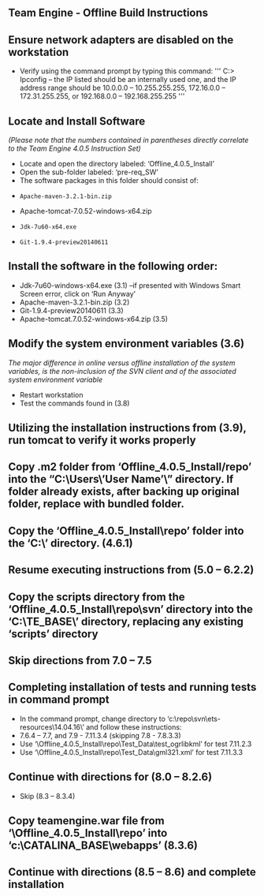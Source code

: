 Team Engine - Offline Build Instructions
--------------
Ensure network adapters are disabled on the workstation
--------------

-	Verify using the command prompt by typing this command:
''' C:\> Ipconfig – the IP listed should be an internally used one, and the IP address range should be 10.0.0.0 – 10.255.255.255, 172.16.0.0 – 172.31.255.255, or 192.168.0.0 – 192.168.255.255 '''

Locate and Install Software
--------------
*(Please note that the numbers contained in parentheses directly correlate to the Team Engine 4.0.5 Instruction Set)*
-	Locate and open the directory labeled: ‘Offline_4.0.5_Install’
-	Open the sub-folder labeled: ‘pre-req_SW’
-	The software packages in this folder should consist of:
-	  Apache-maven-3.2.1-bin.zip
- 	Apache-tomcat-7.0.52-windows-x64.zip
-	  Jdk-7u60-x64.exe
-	  Git-1.9.4-preview20140611

Install the software in the following order:
--------------
-	Jdk-7u60-windows-x64.exe (3.1) –if presented with Windows Smart Screen error, click on ‘Run Anyway’
-	Apache-maven-3.2.1-bin.zip (3.2)
-	Git-1.9.4-preview20140611 (3.3)
-	Apache-tomcat.7.0.52-windows-x64.zip (3.5)

Modify the system environment variables (3.6)
--------------
*The major difference in online versus offline installation of the system variables, is the non-inclusion of the SVN client and of the associated system environment variable*
-	Restart workstation
-	Test the commands found in (3.8)

Utilizing the installation instructions from (3.9), run tomcat to verify it works properly
--------------
Copy .m2 folder from ‘Offline_4.0.5_Install/repo’ into the “C:\Users\’User Name’\” directory. If folder already exists, after backing up original folder, replace with bundled folder. 
--------------
Copy the ‘Offline_4.0.5_Install\repo’ folder into the ‘C:\’ directory. (4.6.1)
--------------
Resume executing instructions from (5.0 – 6.2.2)
--------------
Copy the scripts directory from the ‘Offline_4.0.5_Install\repo\svn’ directory into the ‘C:\TE_BASE\’ directory, replacing any existing ‘scripts’ directory
--------------
Skip directions from 7.0 – 7.5
--------------
Completing installation of tests and running tests in command prompt
--------------
-	In the command prompt, change directory to ‘c:\repo\svn\ets-resources\14.04.16\’ and follow these instructions:
-	7.6.4 – 7.7, and 7.9 - 7.11.3.4 (skipping 7.8 - 7.8.3.3)
-	Use ‘\Offline_4.0.5_Install\repo\Test_Data\test_ogrlibkml’ for test 7.11.2.3
-	Use ‘\Offline_4.0.5_Install\repo\Test_Data\gml321.xml’ for test 7.11.3.3

Continue with directions for (8.0 – 8.2.6)
--------------
-	Skip (8.3 – 8.3.4)

Copy teamengine.war file from ‘\Offline_4.0.5_Install\repo’ into ‘c:\CATALINA_BASE\webapps’ (8.3.6)
--------------
Continue with directions (8.5 – 8.6) and complete installation
--------------

